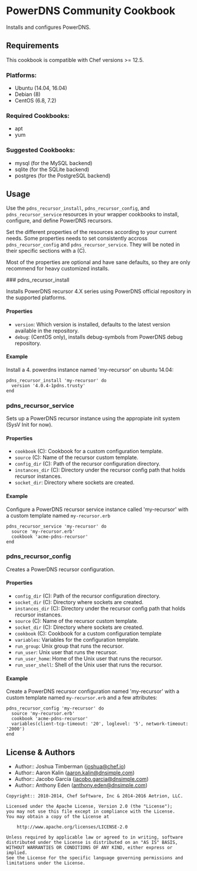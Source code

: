 # PowerDNS Community Cookbook

Installs and configures PowerDNS.

## Requirements

This cookbook is compatible with Chef versions >= 12.5. 

### Platforms:

* Ubuntu (14.04, 16.04)
* Debian (8)
* CentOS (6.8, 7.2)

### Required Cookbooks:

* apt
* yum

### Suggested Cookbooks:

* mysql (for the MySQL backend)
* sqlite (for the SQLite backend)
* postgres (for the PostgreSQL backend)

## Usage

Use the `pdns_recursor_install`, `pdns_recursor_config`, and `pdns_recursor_service` resources in your wrapper cookbooks to install, configure, and define PowerDNS recursors.

Set the different properties of the resources according to your current needs. Some properties needs to set consistently accross `pdns_recursor_config` and `pdns_recursor_service`. They will be noted in their specific sections with a (C). 

Most of the properties are optional and have sane defaults, so they are only recommend for heavy customized installs.

### pdns_recursor_install

Installs PowerDNS recursor 4.X series using PowerDNS official repository in the supported platforms.

#### Properties

- `version`: Which version is installed, defaults to the latest version available in the repository.
- `debug`: (CentOS only), installs debug-symbols from PowerDNS debug repository.

#### Example

Install a 4. powerdns instance named 'my-recursor' on ubuntu 14.04:

    pdns_recursor_install 'my-recursor' do
      version '4.0.4-1pdns.trusty'
    end

### pdns_recursor_service

Sets up a PowerDNS recursor instance using the appropiate init system (SysV Init for now).

#### Properties

- `cookbook` (C): Cookbook for a custom configuration template.
- `source` (C): Name of the recursor custom template.
- `config_dir` (C): Path of the recursor configuration directory.
- `instances_dir` (C): Directory under the recursor config path that holds recursor instances.
- `socket_dir`: Directory where sockets are created.

#### Example

Configure a PowerDNS recursor service instance called 'my-recursor' with a custom template named `my-recursor.erb`

    pdns_recursor_service 'my-recursor' do
      source 'my-recursor.erb'
      cookbook 'acme-pdns-recursor'
    end

### pdns_recursor_config

Creates a PowerDNS recursor configuration.

#### Properties

- `config_dir` (C): Path of the recursor configuration directory.
- `socket_dir` (C): Directory where sockets are created.
- `instances_dir` (C): Directory under the recursor config path that holds recursor instances.
- `source` (C): Name of the recursor custom template.
- `socket_dir` (C): Directory where sockets are created.
- `cookbook` (C): Cookbook for a custom configuration template
- `variables`: Variables for the configuration template.
- `run_group`: Unix group that runs the recursor.
- `run_user`: Unix user that runs the recursor.
- `run_user_home`: Home of the Unix user that runs the recursor.
- `run_user_shell`: Shell of the Unix user that runs the recursor.

#### Example

Create a PowerDNS recursor configuration named 'my-recursor' with a custom template named `my-recursor.erb` and a few attributes:

    pdns_recursor_config 'my-recursor' do
      source 'my-recursor.erb'
      cookbook 'acme-pdns-recursor'
      variables(client-tcp-timeout: '20', loglevel: '5', network-timeout: '2000')
    end


License & Authors
-----------------
- Author:: Joshua Timberman (<joshua@chef.io>)
- Author:: Aaron Kalin (<aaron.kalin@dnsimple.com>)
- Author:: Jacobo García (<jacobo.garcia@dnsimple.com>)
- Author:: Anthony Eden (<anthony.eden@dnsimple.com>)

```text
Copyright:: 2010-2014, Chef Software, Inc & 2014-2016 Aetrion, LLC.

Licensed under the Apache License, Version 2.0 (the "License");
you may not use this file except in compliance with the License.
You may obtain a copy of the License at

    http://www.apache.org/licenses/LICENSE-2.0

Unless required by applicable law or agreed to in writing, software
distributed under the License is distributed on an "AS IS" BASIS,
WITHOUT WARRANTIES OR CONDITIONS OF ANY KIND, either express or implied.
See the License for the specific language governing permissions and
limitations under the License.
```
